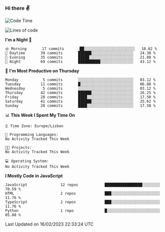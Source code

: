 ### Hi there :v:

<!--
**eusebioaddsilva/eusebioaddsilva** is a ✨ _special_ ✨ repository because its `README.md` (this file) appears on your GitHub profile.

<!--START_SECTION:waka-->
![Code Time](http://img.shields.io/badge/Code%20Time-35%20hrs%2012%20mins-blue)

![Lines of code](https://img.shields.io/badge/From%20Hello%20World%20I%27ve%20Written-2%20Million%20lines%20of%20code-blue)

**I'm a Night 🦉** 

```text
🌞 Morning       17 commits       ██░░░░░░░░░░░░░░░░░░░░░░░   10.62 % 
🌆 Daytime       39 commits       ██████░░░░░░░░░░░░░░░░░░░   24.38 % 
🌃 Evening       35 commits       █████░░░░░░░░░░░░░░░░░░░░   21.88 % 
🌙 Night         69 commits       ██████████░░░░░░░░░░░░░░░   43.12 % 

```
📅 **I'm Most Productive on Thursday** 

```text
Monday           5 commits       ░░░░░░░░░░░░░░░░░░░░░░░░░   03.12 % 
Tuesday         11 commits       █░░░░░░░░░░░░░░░░░░░░░░░░   06.88 % 
Wednesday        5 commits       ░░░░░░░░░░░░░░░░░░░░░░░░░   03.12 % 
Thursday        42 commits       ██████░░░░░░░░░░░░░░░░░░░   26.25 % 
Friday          28 commits       ████░░░░░░░░░░░░░░░░░░░░░   17.50 % 
Saturday        41 commits       ██████░░░░░░░░░░░░░░░░░░░   25.62 % 
Sunday          28 commits       ████░░░░░░░░░░░░░░░░░░░░░   17.50 % 

```


📊 **This Week I Spent My Time On** 

```text
⌚︎ Time Zone: Europe/Lisbon

💬 Programming Languages: 
No Activity Tracked This Week

🐱‍💻 Projects: 
No Activity Tracked This Week

💻 Operating System: 
No Activity Tracked This Week

```

**I Mostly Code in JavaScript** 

```text
JavaScript               12 repos            █████████████████░░░░░░░░   70.59 % 
HTML                     2 repos             ███░░░░░░░░░░░░░░░░░░░░░░   11.76 % 
TypeScript               2 repos             ███░░░░░░░░░░░░░░░░░░░░░░   11.76 % 
Python                   1 repo              █░░░░░░░░░░░░░░░░░░░░░░░░   05.88 % 

```



 Last Updated on 16/02/2023 22:33:24 UTC
<!--END_SECTION:waka-->
